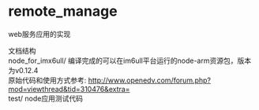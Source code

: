 # remote_manage

web服务应用的实现  

文档结构  
node_for_imx6ull/ 编译完成的可以在im6ull平台运行的node-arm资源包，版本为v0.12.4  
原始代码和使用方式参考:  http://www.openedv.com/forum.php?mod=viewthread&tid=310476&extra=  
test/ node应用测试代码